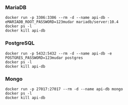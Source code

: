 ### MariaDB
```
docker run -p 3306:3306 --rm -d --name api-db -eMARIADB_ROOT_PASSWORD=123mudar mariadb/server:10.4
docker ps -l
docker kill api-db
```

### PostgreSQL
```
docker run -p 5432:5432 --rm -d --name api-db -e POSTGRES_PASSWORD=123mudar postgres
docker ps -l
docker kill api-db
```

### Mongo
```
docker run -p 27017:27017 --rm -d --name api-db mongo
docker ps -l
docker kill api-db
```

